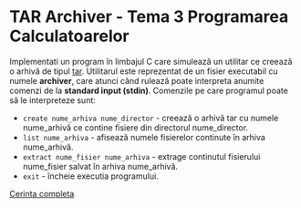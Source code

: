 # TAR Archiver - Tema 3 Programarea Calculatoarelor

Implementati un program în limbajul C care simulează un utilitar ce creează o arhivă de tipul [tar](https://www.fileformat.info/format/tar/corion.htm). Utilitarul
este reprezentat de un fisier executabil cu numele **archiver**, care atunci când rulează poate interpreta anumite
comenzi de la **standard input (stdin)**. Comenzile pe care programul poate să le interpreteze sunt:

* `create nume_arhiva nume_director` - creează o arhivă tar cu numele nume_arhivă ce contine fisiere din directorul nume_director.
* `list nume_arhiva` - afisează numele fisierelor continute în arhiva nume_arhivă.
* `extract nume_fisier nume_arhiva` - extrage continutul fisierului nume_fisier salvat în arhiva nume_arhivă.
* `exit` - încheie executia programului.

[Cerinta completa](https://github.com/octaviantorcea/University-Projects/blob/main/TAR%20archiver/Programare_2019___Tema_3.pdf)
